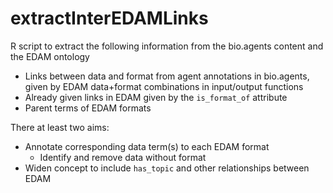 # extractInterEDAMLinks

R script to extract the following information from the bio.agents content and the EDAM ontology

- Links between data and format from agent annotations in bio.agents, given by EDAM data+format combinations in input/output functions
- Already given links in EDAM given by the ```is_format_of``` attribute
- Parent terms of EDAM formats

There at least two aims:

- Annotate corresponding data term(s) to each EDAM format
   - Identify and remove data without format
- Widen concept to include ```has_topic``` and other relationships between EDAM
